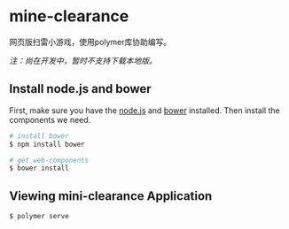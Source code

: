 # mine-clearance

网页版扫雷小游戏，使用polymer库协助编写。

*注：尚在开发中，暂时不支持下载本地版。*

## Install node.js and bower

First, make sure you have the [node.js](https://nodejs.org/en/) and [bower](http://bower.io/) installed. Then install the components we need.

```sh
# install bower
$ npm install bower

# get web-components
$ bower install
```

## Viewing mini-clearance Application

```sh
$ polymer serve
```